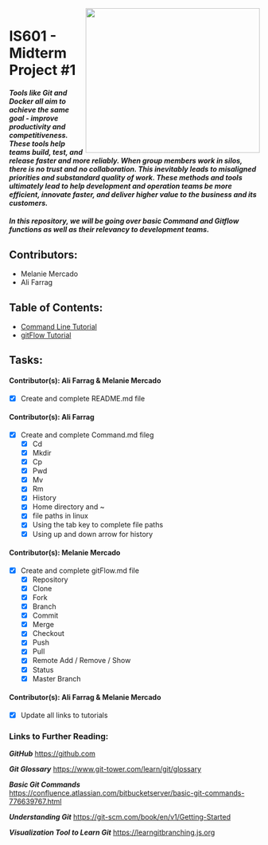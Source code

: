 <img align="right" width="350" height="290" src="https://lh3.googleusercontent.com/a2Sut9l-V1xGbhxFueJmtIIxqSd0LTCwa8FYpxRmRXDiq39KEKp3b9TtIeEFPlt4I8wQ9_6ZuZ8">

# IS601 - Midterm Project #1

#### **_Tools like Git and Docker all aim to achieve the same goal - improve productivity and competitiveness. These tools help teams build, test, and release faster and more reliably. When group members work in silos, there is no trust and no collaboration. This inevitably leads to misaligned priorities and substandard quality of work. These methods and tools ultimately lead to help development and operation teams be more efficient, innovate faster, and deliver higher value to the business and its customers._** 

#### **_In this repository, we will be going over basic Command and Gitflow functions as well as their relevancy to development teams._**




## Contributors:
- Melanie Mercado
- Ali Farrag

## Table of Contents:
* [Command Line Tutorial](/Command.md)
* [gitFlow Tutorial](/gitFlow.md)

## Tasks:

#### Contributor(s): Ali Farrag & Melanie Mercado
- [X] Create and complete README.md file

#### Contributor(s): Ali Farrag
- [X] Create and complete Command.md fileg 
	- [X] Cd
	- [X] Mkdir
	- [X] Cp
	- [X] Pwd
	- [X] Mv
	- [X] Rm
	- [X] History
	- [X] Home directory and ~
	- [X] file paths in linux
	- [X] Using the tab key to complete file paths
	- [X] Using up and down arrow for history

#### Contributor(s): Melanie Mercado
- [X] Create and complete gitFlow.md file
	- [X] Repository
	- [X] Clone
	- [X] Fork
	- [X] Branch
	- [X] Commit
	- [X] Merge
	- [X] Checkout
	- [X] Push
	- [X] Pull
	- [X] Remote Add / Remove / Show
	- [X] Status
	- [X] Master Branch

#### Contributor(s): Ali Farrag & Melanie Mercado
- [X] Update all links to tutorials


### Links to Further Reading:

**_GitHub_**
https://github.com

**_Git Glossary_**
https://www.git-tower.com/learn/git/glossary

**_Basic Git Commands_**
https://confluence.atlassian.com/bitbucketserver/basic-git-commands-776639767.html

**_Understanding Git_**
https://git-scm.com/book/en/v1/Getting-Started

**_Visualization Tool to Learn Git_**
https://learngitbranching.js.org


